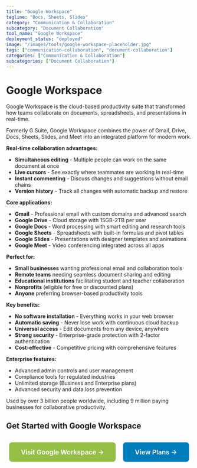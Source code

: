 ```yaml
---
title: "Google Workspace"
tagline: "Docs, Sheets, Slides"
category: "Communication & Collaboration"
subcategory: "Document Collaboration"
tool_name: "Google Workspace"
deployment_status: "deployed"
image: "/images/tools/google-workspace-placeholder.jpg"
tags: ["communication-collaboration", "document-collaboration"]
categories: ["Communication & Collaboration"]
subcategories: ["Document Collaboration"]
---
```


# Google Workspace

Google Workspace is the cloud-based productivity suite that transformed how teams collaborate on documents, spreadsheets, and presentations in real-time.

Formerly G Suite, Google Workspace combines the power of Gmail, Drive, Docs, Sheets, Slides, and Meet into an integrated platform for modern work.

**Real-time collaboration advantages:**
- **Simultaneous editing** - Multiple people can work on the same document at once
- **Live cursors** - See exactly where teammates are working in real-time
- **Instant commenting** - Discuss changes and suggestions without email chains
- **Version history** - Track all changes with automatic backup and restore

**Core applications:**
- **Gmail** - Professional email with custom domains and advanced search
- **Google Drive** - Cloud storage with 15GB-2TB per user
- **Google Docs** - Word processing with smart editing and research tools
- **Google Sheets** - Spreadsheets with built-in formulas and pivot tables
- **Google Slides** - Presentations with designer templates and animations
- **Google Meet** - Video conferencing integrated across all apps

**Perfect for:**
- **Small businesses** wanting professional email and collaboration tools
- **Remote teams** needing seamless document sharing and editing
- **Educational institutions** facilitating student and teacher collaboration
- **Nonprofits** (eligible for free or discounted plans)
- **Anyone** preferring browser-based productivity tools

**Key benefits:**
- **No software installation** - Everything works in your web browser
- **Automatic saving** - Never lose work with continuous cloud backup
- **Universal access** - Edit documents from any device, anywhere
- **Strong security** - Enterprise-grade protection with 2-factor authentication
- **Cost-effective** - Competitive pricing with comprehensive features

**Enterprise features:**
- Advanced admin controls and user management
- Compliance tools for regulated industries
- Unlimited storage (Business and Enterprise plans)
- Advanced security and data loss prevention

Used by over 3 billion people worldwide, including 9 million paying businesses for collaborative productivity.

## Get Started with Google Workspace

<div style="text-align: center; margin: 2rem 0;">
  <a href="https://workspace.google.com" target="_blank" rel="noopener noreferrer" style="display: inline-block; background: #96BF47; color: white; padding: 1rem 2rem; text-decoration: none; border-radius: 8px; font-weight: 600; font-size: 1.1rem; margin-right: 1rem;">Visit Google Workspace →</a>
  <a href="https://workspace.google.com/pricing.html" target="_blank" rel="noopener noreferrer" style="display: inline-block; background: #007cba; color: white; padding: 1rem 2rem; text-decoration: none; border-radius: 8px; font-weight: 600; font-size: 1.1rem;">View Plans →</a>
</div>